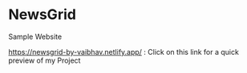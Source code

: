 # NewsGrid
Sample Website

https://newsgrid-by-vaibhav.netlify.app/ : Click on this link for a quick preview of my Project
